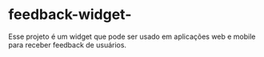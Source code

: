 # feedback-widget-
Esse projeto é um widget que pode ser usado em aplicações web e mobile para receber feedback de usuários.

